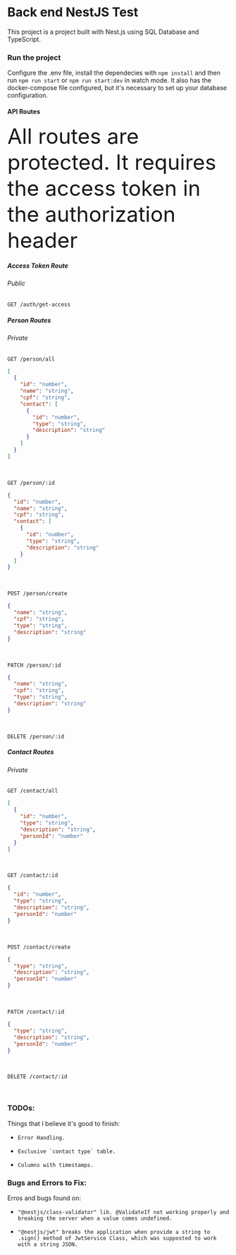 # Back end NestJS Test

This project is a project built with Nest.js using SQL Database and TypeScript.

### Run the project

Configure the .env file, install the dependecies with `npm install` and then run `npm run start` or `npm run start:dev` in watch mode.
It also has the docker-compose file configured, but it's necessary to set up your database configuration.

#### API Routes  

<font size="7"> All routes are protected. It requires the access token in the authorization header </font>  

##### Access Token Route
###### Public
```http
GET /auth/get-access
```   

##### Person Routes
###### Private
```http
GET /person/all  
```  
```json
[
  {
    "id": "number",
    "name": "string",
    "cpf": "string",
    "contact": [
      {
        "id": "number",
        "type": "string",
        "description": "string"
      }
    ]
  }
]
```  

<br/>
 
```http
GET /person/:id  
```
```json
{
  "id": "number",
  "name": "string",
  "cpf": "string",
  "contact": [
    {
      "id": "number",
      "type": "string",
      "description": "string"
    }
  ]
}
```  

<br/>
 
```http
POST /person/create  
```  
```json
{
  "name": "string",
  "cpf": "string",
  "type": "string",
  "description": "string"
}
```  

<br/>
 
```http
PATCH /person/:id  
```  
```json
{
  "name": "string",
  "cpf": "string",
  "type": "string",
  "description": "string"
}
```  

<br/>
 
```http
DELETE /person/:id  
```  

##### Contact Routes 
###### Private
```http
GET /contact/all  
```
```json
[
  {
    "id": "number",
    "type": "string",
    "description": "string",
    "personId": "number"
  }
]
```  

<br/>
 
```http
GET /contact/:id
```  
```json
{
  "id": "number",
  "type": "string",
  "description": "string",
  "personId": "number"
}
```

<br/>
 
```http
POST /contact/create  
```  
```json
{
  "type": "string",
  "description": "string",
  "personId": "number"
}
```

<br/>
 
```http
PATCH /contact/:id  
```  
```json
{
  "type": "string",
  "description": "string",
  "personId": "number"
}
```

<br/>
 
```http
DELETE /contact/:id  
```  

<br/>

### TODOs:
Things that I believe it's good to finish:

*     Error Handling.  
*     Exclusive `contact type` table.  
*     Columns with timestamps.  


### Bugs and Errors to Fix:
Erros and bugs found on:

*     "@nestjs/class-validator" lib. @ValidateIf not working properly and breaking the server when a value comes undefined.  
*     "@nestjs/jwt" breaks the application when provide a string to .sign() method of JwtService Class, which was supposted to work with a string JSON.  
